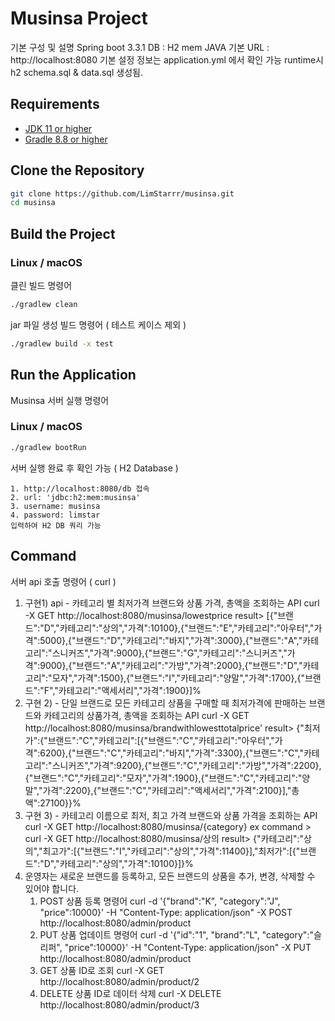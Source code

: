 # Musinsa Project
기본 구성 및 설명
Spring boot 3.3.1
DB : H2 mem
JAVA
기본 URL : http://localhost:8080
기본 설정 정보는 application.yml 에서 확인 가능
runtime시 h2 schema.sql & data.sql 생성됨.

## Requirements
- [JDK 11 or higher](https://www.oracle.com/java/technologies/javase-jdk11-downloads.html)
- [Gradle 8.8 or higher](https://gradle.org/install/)

## Clone the Repository

```sh
git clone https://github.com/LimStarrr/musinsa.git
cd musinsa
```

## Build the Project

### Linux / macOS
클린 빌드 명령어
```sh
./gradlew clean
```

jar 파일 생성 빌드 명령어 ( 테스트 케이스 제외 )
```sh
./gradlew build -x test
```

## Run the Application
Musinsa 서버 실행 명령어
### Linux / macOS
```sh
./gradlew bootRun
```

서버 실행 완료 후 확인 가능 ( H2 Database )
```H2
1. http://localhost:8080/db 접속
2. url: 'jdbc:h2:mem:musinsa'
3. username: musinsa
4. password: limstar
입력하여 H2 DB 쿼리 가능
```

## Command
서버 api 호출 명령어 ( curl )

1. 구현1) api - 카테고리 별 최저가격 브랜드와 상품 가격, 총액을 조회하는 API
   curl -X GET http://localhost:8080/musinsa/lowestprice
   result> [{"브랜드":"D","카테고리":"상의","가격":10100},{"브랜드":"E","카테고리":"아우터","가격":5000},{"브랜드":"D","카테고리":"바지","가격":3000},{"브랜드":"A","카테고리":"스니커즈","가격":9000},{"브랜드":"G","카테고리":"스니커즈","가격":9000},{"브랜드":"A","카테고리":"가방","가격":2000},{"브랜드":"D","카테고리":"모자","가격":1500},{"브랜드":"I","카테고리":"양말","가격":1700},{"브랜드":"F","카테고리":"액세서리","가격":1900}]%
2. 구현 2) - 단일 브랜드로 모든 카테고리 상품을 구매할 때 최저가격에 판매하는 브랜드와 카테고리의 상품가격, 총액을 조회하는 API
   curl -X GET http://localhost:8080/musinsa/brandwithlowesttotalprice'
   result> {"최저가":{"브랜드":"C","카테고리":[{"브랜드":"C","카테고리":"아우터","가격":6200},{"브랜드":"C","카테고리":"바지","가격":3300},{"브랜드":"C","카테고리":"스니커즈","가격":9200},{"브랜드":"C","카테고리":"가방","가격":2200},{"브랜드":"C","카테고리":"모자","가격":1900},{"브랜드":"C","카테고리":"양말","가격":2200},{"브랜드":"C","카테고리":"액세서리","가격":2100}],"총액":27100}}%
3. 구현 3) - 카테고리 이름으로 최저, 최고 가격 브랜드와 상품 가격을 조회하는 API
   curl -X GET http://localhost:8080/musinsa/{category}
   ex command > curl -X GET http://localhost:8080/musinsa/상의
   result> {"카테고리":"상의","최고가":[{"브랜드":"I","카테고리":"상의","가격":11400}],"최저가":[{"브랜드":"D","카테고리":"상의","가격":10100}]}%
4. 운영자는 새로운 브랜드를 등록하고, 모든 브랜드의 상품을 추가, 변경, 삭제할 수 있어야 합니다.
   1. POST 상품 등록 명령어 
   curl -d '{"brand":"K", "category":"J", "price":10000}' -H "Content-Type: application/json" -X POST http://localhost:8080/admin/product
   2. PUT 상품 업데이트 명령어
   curl -d '{"id":"1", "brand":"L", "category":"슬리퍼", "price":10000}' -H "Content-Type: application/json" -X PUT http://localhost:8080/admin/product
   3. GET 상품 ID로 조회
   curl -X GET http://localhost:8080/admin/product/2
   4. DELETE 상품 ID로 데이터 삭제
   curl -X DELETE http://localhost:8080/admin/product/3